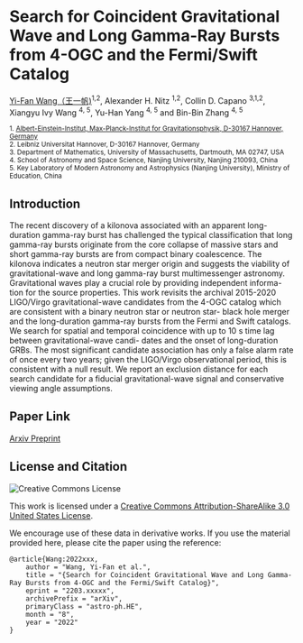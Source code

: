 # Search for Coincident Gravitational Wave and Long Gamma-Ray Bursts from 4-OGC and the Fermi/Swift Catalog
[Yi-Fan Wang（王一帆)](http://yi-fan-wang.github.io)<sup>1,2</sup>, Alexander H. Nitz <sup>1,2</sup>, Collin D. Capano <sup>3,1,2</sup>, Xiangyu Ivy Wang <sup>4, 5</sup>, Yu-Han Yang <sup>4, 5</sup> and Bin-Bin Zhang <sup>4, 5</sup>

<sub>1. [Albert-Einstein-Institut, Max-Planck-Institut for Gravitationsphysik, D-30167 Hannover, Germany](http://www.aei.mpg.de/obs-rel-cos)</sub>  
<sub>2. Leibniz Universitat Hannover, D-30167 Hannover, Germany</sub>  
<sub>3. Department of Mathematics, University of Massachusetts, Dartmouth, MA 02747, USA</sub>  
<sub>4. School of Astronomy and Space Science, Nanjing University, Nanjing 210093, China</sub>  
<sub>5. Key Laboratory of Modern Astronomy and Astrophysics (Nanjing University), Ministry of Education, China</sub>  
  
## Introduction
The recent discovery of a kilonova associated with an apparent long-duration gamma-ray burst has challenged the typical classification that long gamma-ray bursts originate from the core collapse of massive stars and short gamma-ray bursts are from compact binary coalescence. 
The kilonova indicates a neutron star merger origin and suggests the viability of gravitational-wave and long gamma-ray burst multimessenger astronomy. Gravitational waves play a crucial role by providing independent informa- tion for the source properties. 
This work revisits the archival 2015-2020 LIGO/Virgo gravitational-wave candidates from the 4-OGC catalog which are consistent with a binary neutron star or neutron star- black hole merger and the long-duration gamma-ray bursts from the Fermi and Swift catalogs. 
We search for spatial and temporal coincidence with up to 10 s time lag between gravitational-wave candi- dates and the onset of long-duration GRBs. The most significant candidate association has only a false alarm rate of once every two years; given the LIGO/Virgo observational period, this is consistent with a null result. 
We report an exclusion distance for each search candidate for a fiducial gravitational-wave signal and conservative viewing angle assumptions.

## Paper Link

[Arxiv Preprint](https://arxiv.org/abs/2208.xxxxx)

## License and Citation

![Creative Commons License](https://i.creativecommons.org/l/by-sa/3.0/us/88x31.png "Creative Commons License")

This work is licensed under a [Creative Commons Attribution-ShareAlike 3.0 United States License](http://creativecommons.org/licenses/by-sa/3.0/us/).

We encourage use of these data in derivative works. If you use the material provided here, please cite the paper using the reference:

```
@article{Wang:2022xxx,
    author = "Wang, Yi-Fan et al.",
    title = "{Search for Coincident Gravitational Wave and Long Gamma-Ray Bursts from 4-OGC and the Fermi/Swift Catalog}",
    eprint = "2203.xxxxx",
    archivePrefix = "arXiv",
    primaryClass = "astro-ph.HE",
    month = "8",
    year = "2022"
}
```
